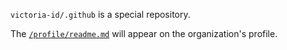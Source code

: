 `victoria-id/.github` is a special repository.

The [`/profile/readme.md`](profile/readme.md) will appear on the organization's profile.

